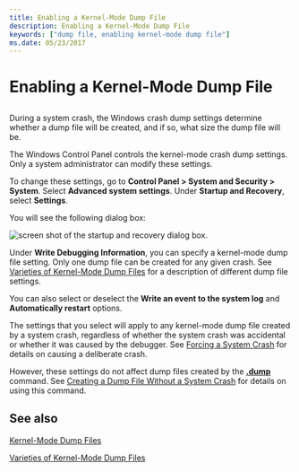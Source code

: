 ```yaml
---
title: Enabling a Kernel-Mode Dump File
description: Enabling a Kernel-Mode Dump File
keywords: ["dump file, enabling kernel-mode dump file"]
ms.date: 05/23/2017
---
```


# Enabling a Kernel-Mode Dump File


## <span id="ddk_enabling_a_kernel_mode_dump_file_dbg"></span><span id="DDK_ENABLING_A_KERNEL_MODE_DUMP_FILE_DBG"></span>


During a system crash, the Windows crash dump settings determine whether a dump file will be created, and if so, what size the dump file will be.

The Windows Control Panel controls the kernel-mode crash dump settings. Only a system administrator can modify these settings.

To change these settings, go to **Control Panel &gt; System and Security &gt; System**. Select **Advanced system settings**. Under **Startup and Recovery**, select **Settings**.

You will see the following dialog box:

![screen shot of the startup and recovery dialog box.](images/crashpanel.png)

Under **Write Debugging Information**, you can specify a kernel-mode dump file setting. Only one dump file can be created for any given crash. See [Varieties of Kernel-Mode Dump Files](varieties-of-kernel-mode-dump-files.md) for a description of different dump file settings.

You can also select or deselect the **Write an event to the system log** and **Automatically restart** options.

The settings that you select will apply to any kernel-mode dump file created by a system crash, regardless of whether the system crash was accidental or whether it was caused by the debugger. See [Forcing a System Crash](forcing-a-system-crash.md) for details on causing a deliberate crash.

However, these settings do not affect dump files created by the [**.dump**](-dump--create-dump-file-.md) command. See [Creating a Dump File Without a System Crash](creating-a-dump-file-without-a-system-crash.md) for details on using this command.

## <span id="related_topics"></span>See also


[Kernel-Mode Dump Files](kernel-mode-dump-files.md)

[Varieties of Kernel-Mode Dump Files](varieties-of-kernel-mode-dump-files.md)

 

 






